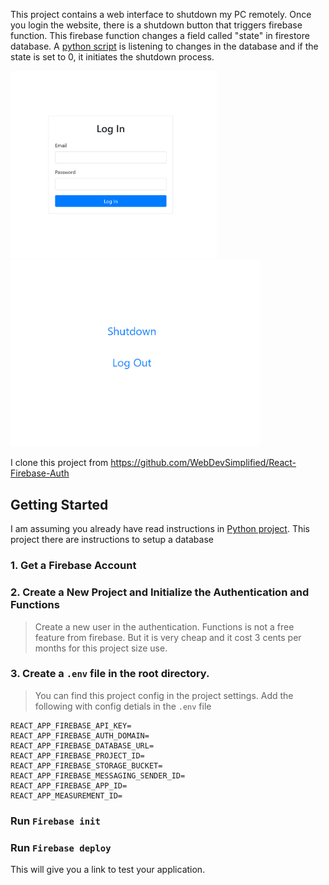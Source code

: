 This project contains a web interface to shutdown my PC remotely. Once you login the website, there is a shutdown button that triggers firebase function. This firebase function changes a field called "state" in firestore database. A [python script](https://github.com/abdullahsumbal/pc-shutdown-listener) is listening to changes in the database and if the state is set to 0, it initiates the shutdown process.

<img src="images/login.PNG" alt="drawing" width="330"/>
<img src="images/shutdown.PNG" alt="drawing" width="400"/>

I clone this project from https://github.com/WebDevSimplified/React-Firebase-Auth

## Getting Started

I am assuming you already have read instructions in [Python project](https://github.com/abdullahsumbal/pc-shutdown-listener).
This project there are instructions to setup a database

### 1. Get a Firebase Account

### 2. Create a New Project and Initialize the Authentication and Functions

> Create a new user in the authentication.
> Functions is not a free feature from firebase. But it is very cheap and it cost 3 cents per months for this project size use.

### 3. Create a `.env` file in the root directory.

> You can find this project config in the project settings. Add the following with config detials in the `.env` file

    REACT_APP_FIREBASE_API_KEY=
    REACT_APP_FIREBASE_AUTH_DOMAIN=
    REACT_APP_FIREBASE_DATABASE_URL=
    REACT_APP_FIREBASE_PROJECT_ID=
    REACT_APP_FIREBASE_STORAGE_BUCKET=
    REACT_APP_FIREBASE_MESSAGING_SENDER_ID=
    REACT_APP_FIREBASE_APP_ID=
    REACT_APP_MEASUREMENT_ID=

### Run `Firebase init`

### Run `Firebase deploy`

This will give you a link to test your application.
